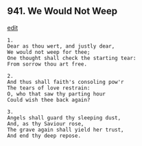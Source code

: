 
## 941.  We Would Not Weep
[edit](https://docs.google.com/document/d/1h5WyChA3Q7%2Dlsxu3w6U8u3iHf8%2DqiM83/edit?mode=html)



    1.
    Dear as thou wert, and justly dear,
    We would not weep for thee;
    One thought shall check the starting tear:
    From sorrow thou art free.

    2.
    And thus shall faith's consoling pow'r
    The tears of love restrain:
    O, who that saw thy parting hour
    Could wish thee back again?

    3.
    Angels shall guard thy sleeping dust,
    And, as thy Saviour rose,
    The grave again shall yield her trust,
    And end thy deep repose.
